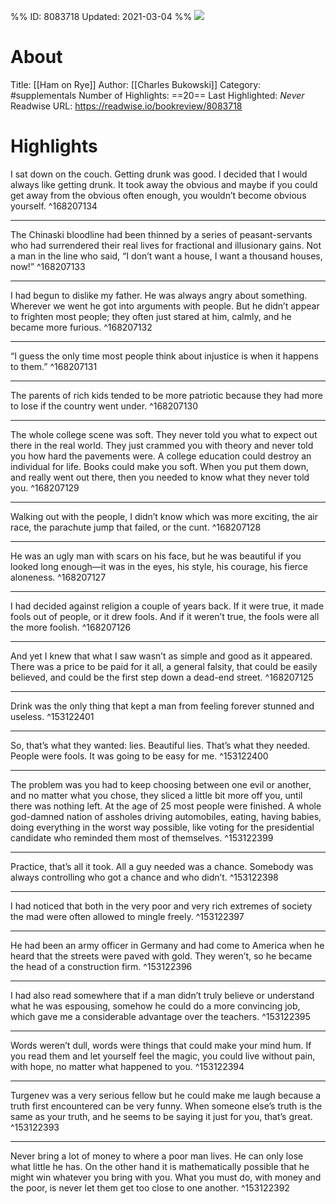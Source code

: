 %%
ID: 8083718
Updated: 2021-03-04
%%
![](https://images-na.ssl-images-amazon.com/images/I/510Mr6yoVIL._SL500_.jpg)

# About
Title: [[Ham on Rye]]
Author: [[Charles Bukowski]]
Category: #supplementals
Number of Highlights: ==20==
Last Highlighted: *Never*
Readwise URL: https://readwise.io/bookreview/8083718

# Highlights 
I sat down on the couch. Getting drunk was good. I decided that I would always like getting drunk. It took away the obvious and maybe if you could get away from the obvious often enough, you wouldn’t become obvious yourself.  ^168207134

---

The Chinaski bloodline had been thinned by a series of peasant-servants who had surrendered their real lives for fractional and illusionary gains. Not a man in the line who said, “I don’t want a house, I want a thousand houses, now!”  ^168207133

---

I had begun to dislike my father. He was always angry about something. Wherever we went he got into arguments with people. But he didn’t appear to frighten most people; they often just stared at him, calmly, and he became more furious.  ^168207132

---

“I guess the only time most people think about injustice is when it happens to them.”  ^168207131

---

The parents of rich kids tended to be more patriotic because they had more to lose if the country went under.  ^168207130

---

The whole college scene was soft. They never told you what to expect out there in the real world. They just crammed you with theory and never told you how hard the pavements were. A college education could destroy an individual for life. Books could make you soft. When you put them down, and really went out there, then you needed to know what they never told you.  ^168207129

---

Walking out with the people, I didn’t know which was more exciting, the air race, the parachute jump that failed, or the cunt.  ^168207128

---

He was an ugly man with scars on his face, but he was beautiful if you looked long enough—it was in the eyes, his style, his courage, his fierce aloneness.  ^168207127

---

I had decided against religion a couple of years back. If it were true, it made fools out of people, or it drew fools. And if it weren’t true, the fools were all the more foolish.  ^168207126

---

And yet I knew that what I saw wasn’t as simple and good as it appeared. There was a price to be paid for it all, a general falsity, that could be easily believed, and could be the first step down a dead-end street.  ^168207125

---

Drink was the only thing that kept a man from feeling forever stunned and useless.  ^153122401

---

So, that’s what they wanted: lies. Beautiful lies. That’s what they needed. People were fools. It was going to be easy for me.  ^153122400

---

The problem was you had to keep choosing between one evil or another, and no matter what you chose, they sliced a little bit more off you, until there was nothing left. At the age of 25 most people were finished. A whole god-damned nation of assholes driving automobiles, eating, having babies, doing everything in the worst way possible, like voting for the presidential candidate who reminded them most of themselves.  ^153122399

---

Practice, that’s all it took. All a guy needed was a chance. Somebody was always controlling who got a chance and who didn’t.  ^153122398

---

I had noticed that both in the very poor and very rich extremes of society the mad were often allowed to mingle freely.  ^153122397

---

He had been an army officer in Germany and had come to America when he heard that the streets were paved with gold. They weren’t, so he became the head of a construction firm.  ^153122396

---

I had also read somewhere that if a man didn’t truly believe or understand what he was espousing, somehow he could do a more convincing job, which gave me a considerable advantage over the teachers.  ^153122395

---

Words weren’t dull, words were things that could make your mind hum. If you read them and let yourself feel the magic, you could live without pain, with hope, no matter what happened to you.  ^153122394

---

Turgenev was a very serious fellow but he could make me laugh because a truth first encountered can be very funny. When someone else’s truth is the same as your truth, and he seems to be saying it just for you, that’s great.  ^153122393

---

Never bring a lot of money to where a poor man lives. He can only lose what little he has. On the other hand it is mathematically possible that he might win whatever you bring with you. What you must do, with money and the poor, is never let them get too close to one another.  ^153122392

